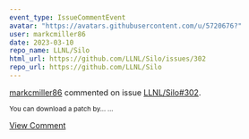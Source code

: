 ```yaml
---
event_type: IssueCommentEvent
avatar: "https://avatars.githubusercontent.com/u/5720676?"
user: markcmiller86
date: 2023-03-10
repo_name: LLNL/Silo
html_url: https://github.com/LLNL/Silo/issues/302
repo_url: https://github.com/LLNL/Silo
---
```


<a href='https://github.com/markcmiller86' target='_blank'>markcmiller86</a> commented on issue <a href='https://github.com/LLNL/Silo/issues/302' target='_blank'>LLNL/Silo#302</a>.

<small>You can download a patch by......</small>

<a href='https://github.com/LLNL/Silo/issues/302' target='_blank'>View Comment</a>